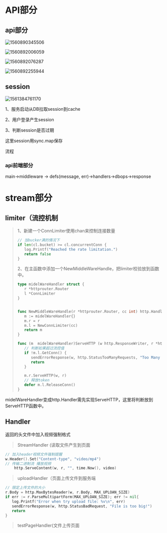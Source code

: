 # API部分

## api部分

![1560890345506](C:\Users\llw98\AppData\Roaming\Typora\typora-user-images\1560890345506.png)



![1560892006059](C:\Users\llw98\AppData\Roaming\Typora\typora-user-images\1560892006059.png)

![1560892076287](C:\Users\llw98\AppData\Roaming\Typora\typora-user-images\1560892076287.png)

![1560892255944](C:\Users\llw98\AppData\Roaming\Typora\typora-user-images\1560892255944.png)

## session

![1561384761170](C:\Users\llw98\AppData\Roaming\Typora\typora-user-images\1561384761170.png)

1、服务启动从DB拉取session到cache

2、用户登录产生session

3、判断session是否过期



这里session用sync.map保存

流程



### api前端部分

main->middleware -> defs(message, err)->handlers->dbops->response



# stream部分

## limiter（流控机制

> 1、新建一个ConnLimiter使用chan来控制连接数量
>
> ```go
> // 当bucker满的情况下
> if len(cl.bucket) >= cl.concurrentConn {
>    log.Printf("Reached the rate limitation.")
>    return false
> }
> ```
>
> 2、在主函数中添加一个NewMiddleWareHandle，把limiter校验放到函数中。
>
> ```go
> type midelWareHandler struct {
>    r *httprouter.Router
>    l *ConnLimiter
> }
> 
> 
> func NewMiddleWareHandle(r *httprouter.Router, cc int) http.Handler {
>    m := midelWareHandler{}
>    m.r = r
>    m.l = NewConnLimiter(cc)
>    return m
> }
> 
> func (m  midelWareHandler)ServeHTTP (w http.ResponseWriter, r *http.Request)  {
>    // 判断如果超过流控值
>    if !m.l.GetConn() {
>       sendErrorResponse(w, http.StatusTooManyRequests, "Too Many Requests")
>       return
>    }
> 
>    m.r.ServeHTTP(w, r)
>    // 释放token
>    defer m.l.ReleaseConn()
> }
> ```

midelWareHandler变成http.Handler需先实现ServeHTTP，这里将判断放到ServeHTTP函数中。

## Handler

返回的头文件中加入视频强制格式

> StreamHandler (读取文件产生到页面

```go
// 加入header视频文件强制提醒
w.Header().Set("Content-type", "video/mp4")
// 传输二进制流 播放视频
	http.ServeContent(w, r, "", time.Now(), video)
```

> uploadHandler（页面上传文件到服务端

```go
// 限定上传文件的大小
r.Body = http.MaxBytesReader(w, r.Body, MAX_UPLOAN_SIZE)
if err := r.ParseMultipartForm(MAX_UPLOAN_SIZE); err != nil{
   log.Printf("Error when try upload file: %v\n", err)
   sendErrorResponse(w, http.StatusBadRequest, "File is too big!")
   return
}
```

> testPageHandler(文件上传页面

